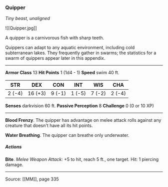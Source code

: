 ### Quipper
_Tiny beast, unaligned_

![[Quipper.jpg]]

A quipper is a carnivorous fish with sharp teeth.

Quippers can adapt to any aquatic environment, including cold subterranean lakes. They frequently gather in swarms; the statistics for a swarm of quippers appear later in this appendix.





---

**Armor Class** 13
**Hit Points** 1 (1d4 - 1)
**Speed** swim 40 ft.

| STR     | DEX     | CON     | INT     | WIS     | CHA     |
|---------|---------|---------|---------|---------|---------|
| 2 (-4) | 16 (+3) | 9 (-1) | 1 (-5) | 7 (-2) | 2 (-4) |

**Senses** darkvision 60 ft.
**Passive Perception** 8
**Challenge** 0 (0 or 10 XP)

---

**Blood Frenzy**. The quipper has advantage on melee attack rolls against any creature that doesn't have all its hit points.

**Water Breathing**. The quipper can breathe only underwater.

##### Actions
**Bite**. _Melee Weapon Attack:_ +5 to hit, reach 5 ft., one target. Hit: 1 piercing damage.


---

Source: [[MM]], page 335
